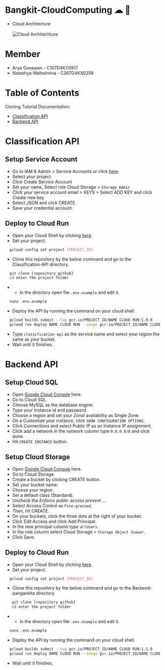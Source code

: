 # Bangkit-CloudComputing ☁ 🚀
- Cloud Architecture<br><br>
![Cloud Architechture](https://github.com/pangan-kita/Cloud-Computing/assets/147965614/c82aa432-9635-4cd7-87c0-7853e7cdd30c)
# Member
- Arya Gunawan - C107D4KY0917
- Natashya Welhelmina - C267D4KX0258
# Table of Contents
Cloning Tutorial Documentation:
- [Classification API](#classification-api)
- [Backend API](#backend-api)
# Classification API
## Setup Service Account
- Go to IAM & Admin > Service Accounts or click [here](https://console.cloud.google.com/iam-admin/serviceaccounts).
- Select your project.
- Click Create Service Account
- Set your name, Select role Cloud Storage > `Storage Admin`
- Click your service account email > KEYS > Select ADD KEY and click Create new key.
- Select JSON and click CREATE.
- Save your credential account.

## Deploy to Cloud Run
- Open your Cloud Shell by clicking [here](https://shell.cloud.google.com/).
- Set your project.
```bash
  gcloud config set project [PROJECT_ID]
```
- Clone this repository by the below command and go to the Classification-API directory.
```bash
  git clone [repository github]
  cd enter the project folder
```
- - In the directory open file `.env.example` and edit it.
```bash
  nano .env.example
```
- Deploy the API by running the command on your cloud shell.
```bash
  gcloud builds submit --tag gcr.io/PROJECT_ID/NAME CLOUD RUN:1.0.0
  gcloud run deploy NAME CLOUD RUN --image gcr.io/PROJECT_ID/NAME CLOUD RUN:1.0.0 --platform managed --region LOCATION --allow-unauthenticated
```
- Type `classification-api` as the service name and select your region the same as your bucket.
- Wait until it finishes.

# Backend API
## Setup Cloud SQL
- Open [Google Cloud Console](https://console.cloud.google.com/) here.
- Go to Cloud SQL.
- Choose MySQL as the database engine.
- Type your instance id and password.
- Choose a region and set your Zonal availability as Single Zone.
- On a Customize your instance, click `SHOW CONFIGURATION OPTIONS`.
- Click Connections and select Public IP as an Instance IP assignment.
- Click add a network in the network column type `0.0.0.0/0` and click done.
- Hit `CREATE INSTANCE` button.

## Setup Cloud Storage
- Open [Google Cloud Console](https://console.cloud.google.com/) here.
- Go to Cloud Storage.
- Create a bucket by clicking CREATE button.
- Set your bucket name.
- Choose your region.
- Set a default class (Standard).
- Uncheck the <I>Enforce public access prevent ...</I>
- Select Access Control as `Fine-grained`.
- Then, hit CREATE.
- On your buckets, click the three dots at the right of your bucket.
- Click Edit Access and click Add Principal.
- In the new principal column type `allUsers`.
- In the role column select Cloud Storage > `Storage Object Viewer`.
- Click Save.

## Deploy to Cloud Run

- Open your Cloud Shell by clicking [here](https://shell.cloud.google.com/).
- Set your project.
```bash
  gcloud config set project [PROJECT_ID]
```
- Clone this repository by the below command and go to the Backend-pangankita directory.
```bash
   git clone [repository github]
   cd enter the project folder
```
- - In the directory open file `.env.example` and edit it.
```bash
  nano .env.example
```
- Deploy the API by running the command on your cloud shell.
```bash
  gcloud builds submit --tag gcr.io/PROJECT_ID/NAME CLOUD RUN:1.1.0
  gcloud run deploy NAME CLOUD RUN --image gcr.io/PROJECT_ID/NAME CLOUD RUN:1.1.0 --platform managed --region LOCATION --allow-unauthenticated
```
- Wait until it finishes.
 
